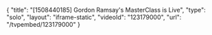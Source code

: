 {
    "title": "[1508440185] Gordon Ramsay's MasterClass is Live",
    "type": "solo",
    "layout": "iframe-static",
    "videoId": "123179000",
    "url": "\/tvpembed\/123179000"
}